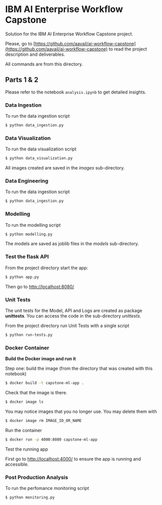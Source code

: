 # IBM AI Enterprise Workflow Capstone
Solution for the IBM AI Enterprise Workflow Capstone project.

Please, go to [https://github.com/aavail/ai-workflow-capstone](https://github.com/aavail/ai-workflow-capstone) to read the project description and deliverables.

All commands are from this directory.

## Parts 1 & 2
Please refer to the notebook `analysis.ipynb` to get detailed insights. 
### Data Ingestion
To run the data ingestion script
```bash
$ python data_ingestion.py
```

### Data Visualization
To run the data visualization script
```bash
$ python data_visualization.py
```
All images created are saved in the *images* sub-directory.


### Data Engineering
To run the data ingestion script
```bash
$ python data_ingestion.py
```

### Modelling
To run the modelling script
```bash
$ python modelling.py
```
The models are saved as joblib files in the *models* sub-directory.


### Test the flask API

From the project directory start the app:

```bash
$ python app.py
```

Then go to [http://localhost:8080/](http://localhost:8080/)

### Unit Tests
The unit tests for the Model, API and Logs are created as package **unittests**. You can access the code in the sub-directory *unittests*.

From the project directory run Unit Tests with a single script

```bash
$ python run-tests.py
```

### Docker Container
**Build the Docker image and run it**

Step one: build the image (from the directory that was created with this notebook)
 
```bash
$ docker build -t capstone-ml-app .
```

Check that the image is there.

```bash
$ docker image ls
```

You may notice images that you no longer use.  You may delete them with

```bash
$ docker image rm IMAGE_ID_OR_NAME
```

Run the container

```bash
$ docker run -p 4000:8080 capstone-ml-app
```

Test the running app

First go to [http://localhost:4000/](http://localhost:4000/) to ensure the app is running and accessible.

### Post Production Analysis
To run the perfomance monitoring script
```bash
$ python monitoring.py
```
